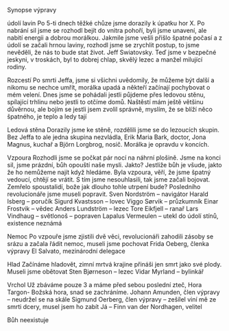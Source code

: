 Synopse výpravy

údolí lavin
Po 5-ti dnech těžké chůze jsme dorazily k úpatku hor X. Po nabrání sil jsme se rozhodl bejít do vnitra pohoří, byli jsme unavení, ale nabití energii a dobrou morálkou.
Jakmile jsme vešli přišlo špatné počasí a z údolí se začali hrnou laviny, rozhodl jsme se zrychlit postup, to jsme nevěděli, že nás to bude stat život. Jeff Swiatovsky.
Teď jsme v bezpečné jeskyni, v troskách, byl to dobrej chlap, skvělý lezec a manžel milující rodiny. 

Rozcestí
Po smrti Jeffa, jsme si všichni uvědomily, že můžeme být další a nikomu se nechce umřít, morálka upadá a někteří začínají pochybovat o mém velení.
Dnes jsme se pohádali jestli půjdeme přes ledovou stěnu, spílající trhlinu nebo jestli to otčíme domů.
Naštěstí mám ještě většinu důvěrnou, ale bojím se jestli jsem zvolil správně, myslím, že se blíží něco špatného, je teplo a ledy tají

Ledová stěna
Dorazily jsme ke stěně, rozdělili jsme se do lezoucích skupin. Bez Jeffa to ale jedna skupina nezvládla, Erik Maria Bark, doctor, Jona Magnus, kuchař a Björn Lorgbrog, nosič. 
Morálka je opravdu v koncích.

Vzpoura
Rozhodli jsme se počkat pár nocí na náhrní plošině. Jsme na konci sil, jsme prázdní, bůh opouští naše mysli. Jakto? Jestliže bůh je všude, jakto že ho nemůžeme najít když hledáme.
Byla vzpoura, věří, že jsme špatný vedoucí, chtějí se vrátit. S tím jsme nesouhlasili, tak jsme začali bojovat. Zemřelo spoustalidí, bože jak dlouho tohle utrpení bude? Posledního revolucionáře jsme museli popravit.
Sven Nordström – navigátor
Harald Isberg – poručík
Sigurd Kvastsson – lovec
Viggo Sørvik – průzkumník
Einar Frostvik – vědec
Anders Lundström – lezec
Tore Eikfjell – ranař
Lars Vindhaug – světlonoš – popraven
Lapalus Vermeulen – utekl do údolí stínů, existence neznámá

Nemoc
Po vzpouře jsme zjistili dvě věci, revolucionáři zahodili zásoby se srázu a začala řádit nemoc, museli jsme pochovat
Frida Oeberg, členka výpravy
El Salvato, mezinárodní delegace

Hlad
Začínáme hladovět, zimní mrtvá krajine přináši jen smrt jako své plody. Museli jsme obětovat
Sten Bjørneson – lezec
Vidar Myrland – bylinkář

Vrchol
Už zbáváme pouze 3 a máme před sebou poslední zteč, Hora Targon- Božská hora, snad se zachráníme.
Johann Amunden, člen výpravy – neudržel se na skále
Sigmund Oerberg, člen výpravy – zešílel viní mě ze smrti dcery, musel jsem ho zabít
Já – Finn van der Nordhagen, velitel 

Bůh neexistuje
